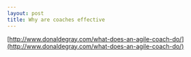 ```yaml
---
layout: post
title: Why are coaches effective
---
```


[http://www.donaldegray.com/what-does-an-agile-coach-do/](http://www.donaldegray.com/what-does-an-agile-coach-do/)

<!--kg-card-end: markdown-->